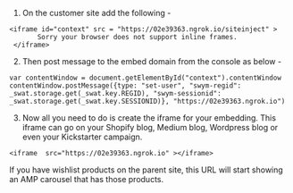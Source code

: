 1. On the customer site add the following -

```
<iframe id="context" src = "https://02e39363.ngrok.io/siteinject" >
       Sorry your browser does not support inline frames.
 </iframe>

```

2. Then post message to the embed domain from the console as below -

```
var contentWindow = document.getElementById("context").contentWindow
contentWindow.postMessage({type: "set-user", "swym-regid": _swat.storage.get(_swat.key.REGID), "swym-sessionid": _swat.storage.get(_swat.key.SESSIONID)}, "https://02e39363.ngrok.io")

```

3. Now all you need to do is create the iframe for your embedding. This iframe can go on your Shopify blog, Medium blog, Wordpress blog or even your Kickstarter campaign.

```
<iframe  src="https://02e39363.ngrok.io" ></iframe>

```
If you have wishlist products on the parent site, this URL will start showing an AMP carousel that has those products.
